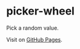 # picker-wheel
Pick a random value.

Visit on [GitHub Pages](https://falk-werner.github.io/picker-wheel/).

